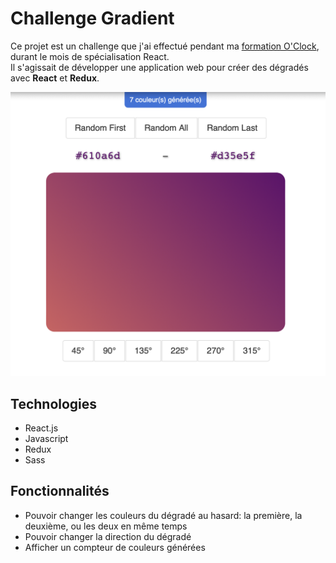 # Challenge Gradient

Ce projet est un challenge que j'ai effectué pendant ma [formation O'Clock](https://oclock.io/formations/developpeur-web-fullstack-javascript), durant le mois de spécialisation React.\
Il s'agissait de développer une application web pour créer des dégradés avec **React** et **Redux**.

![Capture d'écran du projet](screenshot.png)

## Technologies

- React.js
- Javascript
- Redux
- Sass

## Fonctionnalités

- Pouvoir changer les couleurs du dégradé au hasard: la première, la deuxième, ou les deux en même temps
- Pouvoir changer la direction du dégradé
- Afficher un compteur de couleurs générées
